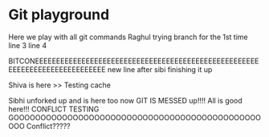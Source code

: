 # Git playground

Here we play with all git commands
Raghul trying branch for the 1st time
line 3
line 4

BITCONEEEEEEEEEEEEEEEEEEEEEEEEEEEEEEEEEEEEEEEEEEEEEEEEEEEEEEEEEEEEEEEEEEEEEEEEEEEE
new line after sibi finishing it up

Shiva is here >> Testing cache

Sibhi unforked up and is here too now
GIT IS MESSED up!!!! All is good here!!!
CONFLICT TESTING GOOOOOOOOOOOOOOOOOOOOOOOOOOOOOOOOOOOOOOOOOOOOOOOOO
Conflict?????
